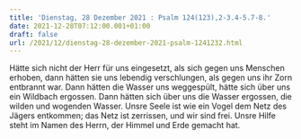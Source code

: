 ```yaml
---
title: 'Dienstag, 28 Dezember 2021 : Psalm 124(123),2-3.4-5.7-8.'
date: 2021-12-28T07:12:00.001+01:00
draft: false
url: /2021/12/dienstag-28-dezember-2021-psalm-1241232.html
---
```


Hätte sich nicht der Herr für uns eingesetzt, als sich gegen uns Menschen erhoben, dann hätten sie uns lebendig verschlungen, als gegen uns ihr Zorn entbrannt war. Dann hätten die Wasser uns weggespült, hätte sich über uns ein Wildbach ergossen. Dann hätten sich über uns die Wasser ergossen, die wilden und wogenden Wasser. Unsre Seele ist wie ein Vogel dem Netz des Jägers entkommen; das Netz ist zerrissen, und wir sind frei. Unsre Hilfe steht im Namen des Herrn, der Himmel und Erde gemacht hat.